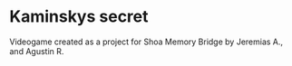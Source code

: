# Kaminskys secret
 Videogame created as a project for Shoa Memory Bridge by Jeremias A., and Agustin R.
